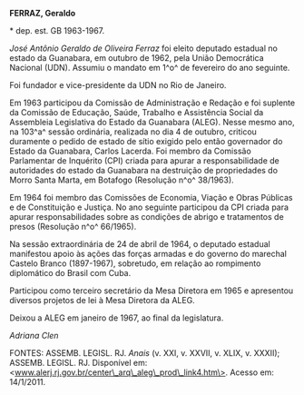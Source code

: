 **FERRAZ, Geraldo**

\* dep. est. GB 1963-1967.

*José Antônio Geraldo de Oliveira Ferraz* foi eleito deputado estadual
no estado da Guanabara, em outubro de 1962, pela União Democrática
Nacional (UDN). Assumiu o mandato em 1^o^ de fevereiro do ano seguinte.

Foi fundador e vice-presidente da UDN no Rio de Janeiro.

Em 1963 participou da Comissão de Administração e Redação e foi suplente
da Comissão de Educação, Saúde, Trabalho e Assistência Social da
Assembleia Legislativa do Estado da Guanabara (ALEG). Nesse mesmo ano,
na 103^a^ sessão ordinária, realizada no dia 4 de outubro, criticou
duramente o pedido de estado de sítio exigido pelo então governador do
Estado da Guanabara, Carlos Lacerda. Foi membro da Comissão Parlamentar
de Inquérito (CPI) criada para apurar a responsabilidade de autoridades
do estado da Guanabara na destruição de propriedades do Morro Santa
Marta, em Botafogo (Resolução n^o^ 38/1963).

Em 1964 foi membro das Comissões de Economia, Viação e Obras Públicas e
de Constituição e Justiça. No ano seguinte participou da CPI criada para
apurar responsabilidades sobre as condições de abrigo e tratamentos de
presos (Resolução n^o^ 66/1965).

Na sessão extraordinária de 24 de abril de 1964, o deputado estadual
manifestou apoio às ações das forças armadas e do governo do marechal
Castelo Branco (1897-1967), sobretudo, em relação ao rompimento
diplomático do Brasil com Cuba.

Participou como terceiro secretário da Mesa Diretora em 1965 e
apresentou diversos projetos de lei à Mesa Diretora da ALEG.

Deixou a ALEG em janeiro de 1967, ao final da legislatura.

*Adriana Clen*

FONTES: ASSEMB. LEGISL. RJ. *Anais* (v. XXI, v. XXVII, v. XLIX, v.
XXXII); ASSEMB. LEGISL. RJ. Disponível em:
\<www.alerj.rj.gov.br/center\_arq\_aleg\_prod\_link4.htm\>. Acesso em:
14/1/2011.
